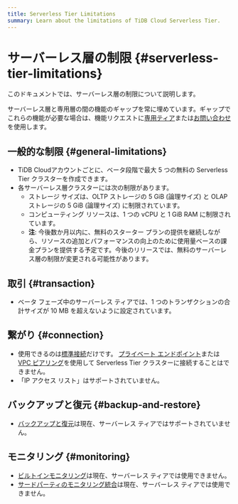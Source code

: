 ```yaml
---
title: Serverless Tier Limitations
summary: Learn about the limitations of TiDB Cloud Serverless Tier.
---
```


# サーバーレス層の制限 {#serverless-tier-limitations}

<!-- markdownlint-disable MD026 -->

このドキュメントでは、サーバーレス層の制限について説明します。

サーバーレス層と専用層の間の機能のギャップを常に埋めています。ギャップでこれらの機能が必要な場合は、機能リクエストに[専用ティア](/tidb-cloud/select-cluster-tier.md#dedicated-tier)または[お問い合わせ](https://www.pingcap.com/contact-us/?from=en)を使用します。

## 一般的な制限 {#general-limitations}

-   TiDB Cloudアカウントごとに、ベータ段階で最大 5 つの無料の Serverless Tier クラスターを作成できます。
-   各サーバーレス層クラスターには次の制限があります。
    -   ストレージ サイズは、OLTP ストレージの 5 GiB (論理サイズ) と OLAP ストレージの 5 GiB (論理サイズ) に制限されています。
    -   コンピューティング リソースは、1 つの vCPU と 1 GiB RAM に制限されています。
    -   **注**: 今後数か月以内に、無料のスターター プランの提供を継続しながら、リソースの追加とパフォーマンスの向上のために使用量ベースの課金プランを提供する予定です。今後のリリースでは、無料のサーバーレス層の制限が変更される可能性があります。

## 取引 {#transaction}

-   ベータ フェーズ中のサーバーレス ティアでは、1 つのトランザクションの合計サイズが 10 MB を超えないように設定されています。

## 繋がり {#connection}

-   使用できるのは[標準接続](/tidb-cloud/connect-via-standard-connection.md)だけです。 [プライベート エンドポイント](/tidb-cloud/set-up-private-endpoint-connections.md)または[VPC ピアリング](/tidb-cloud/set-up-vpc-peering-connections.md)を使用して Serverless Tier クラスターに接続することはできません。
-   「IP アクセス リスト」はサポートされていません。

## バックアップと復元 {#backup-and-restore}

-   [バックアップと復元](/tidb-cloud/backup-and-restore.md)は現在、サーバーレス ティアではサポートされていません。

## モニタリング {#monitoring}

-   [ビルトインモニタリング](/tidb-cloud/built-in-monitoring.md)は現在、サーバーレス ティアでは使用できません。
-   [サードパーティのモニタリング統合](/tidb-cloud/third-party-monitoring-integrations.md)は現在、サーバーレス ティアでは使用できません。
